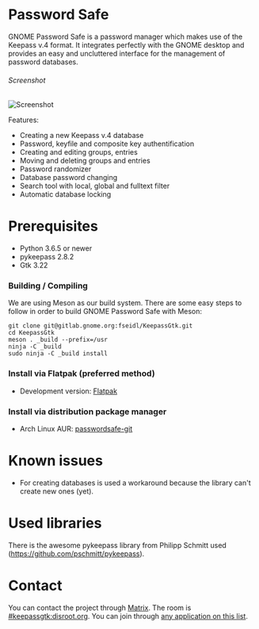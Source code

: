 # Password Safe
GNOME Password Safe is a password manager which makes use of the Keepass v.4 format.
It integrates perfectly with the GNOME desktop and provides an easy and uncluttered interface for the management of password databases.

###### Screenshot
![Screenshot](https://terminal.run/stuff/keepassgtk_screenshot.png)

Features:
* Creating a new Keepass v.4 database
* Password, keyfile and composite key authentification
* Creating and editing groups, entries
* Moving and deleting groups and entries
* Password randomizer
* Database password changing
* Search tool with local, global and fulltext filter
* Automatic database locking

# Prerequisites
* Python 3.6.5 or newer
* pykeepass 2.8.2
* Gtk 3.22

### Building / Compiling
We are using Meson as our build system. There are some easy steps to follow in order to build GNOME Password Safe with Meson:

```
git clone git@gitlab.gnome.org:fseidl/KeepassGtk.git
cd KeepassGtk
meson . _build --prefix=/usr
ninja -C _build
sudo ninja -C _build install
```

### Install via Flatpak (preferred method)
* Development version: [Flatpak](https://gitlab.gnome.org/World/PasswordSafe/-/jobs/artifacts/master/download?job=flatpak)

### Install via distribution package manager
* Arch Linux AUR: [passwordsafe-git](https://aur.archlinux.org/packages/gnome-passwordsafe-git/)

# Known issues
* For creating databases is used a workaround because the library can't create new ones (yet).

# Used libraries
There is the awesome pykeepass library from Philipp Schmitt used (https://github.com/pschmitt/pykeepass).

# Contact
You can contact the project through [Matrix](https://matrix.org). The room is
[#keepassgtk:disroot.org](https://matrix.to/#/#keepassgtk:disroot.org). You can
join through [any application on this list](https://matrix.org/docs/projects/try-matrix-now.html).
